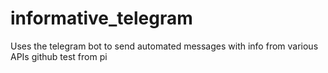 # informative_telegram
Uses the telegram bot to send automated messages with info from various APIs
github test from pi
